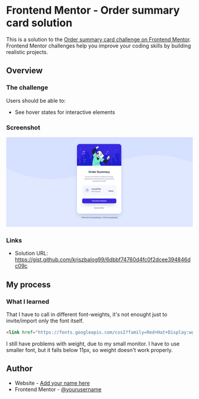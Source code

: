 # Frontend Mentor - Order summary card solution

This is a solution to the [Order summary card challenge on Frontend Mentor](https://www.frontendmentor.io/challenges/order-summary-component-QlPmajDUj). Frontend Mentor challenges help you improve your coding skills by building realistic projects. 

## Overview

### The challenge

Users should be able to:

- See hover states for interactive elements

### Screenshot

![](./images/solution.png)

### Links

- Solution URL: https://gist.github.com/kriszbalog99/6dbbf74760d4fc0f2dcee394846dc09c

## My process


### What I learned

That I have to call in different font-weights, it's not enought just to invite/import only the font itself.

```html
<link href="https://fonts.googleapis.com/css2?family=Red+Hat+Display:wght@500;700;800;900&display=swap" rel="stylesheet">
```

I still have problems with weight, due to my small monitor. I have to use smaller font, but it falls below 11px, so weight doesn't work properly.

## Author

- Website - [Add your name here](https://www.riseappstudio.com)
- Frontend Mentor - [@yourusername](https://www.frontendmentor.io/profile/kriszbalog99)
